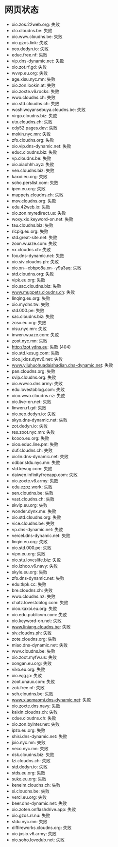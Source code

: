 # 网页状态
- xio.zos.22web.org: 失败
- clo.cloudns.be: 失败
- xio.wwv.cloudns.be: 失败
- xio.gzos.link: 失败
- xeo.dedyn.io: 失败
- educ.free.nf: 失败
- vip.dns-dynamic.net: 失败
- xio.zot.rf.gd: 失败
- wvvp.eu.org: 失败
- age.xisu.nyc.mn: 失败
- xio.zon.lookin.at: 失败
- xio.zoxte.v6.rocks: 失败
- wwo.cloudns.ch: 失败
- xio.std.cloudns.ch: 失败
- woshiwoyansebuya.cloudns.be: 失败
- virgo.cloudns.biz: 失败
- uto.cloudns.ch: 失败
- cdy52.pages.dev: 失败
- mokin.nyc.mn: 失败
- zfo.cloudns.org: 失败
- xio.vip.dns-dynamic.net: 失败
- educ.cloudns.biz: 失败
- vp.cloudns.be: 失败
- xio.xiaohhh.xyz: 失败
- ven.cloudns.biz: 失败
- kaxoi.eu.org: 失败
- soho.perslist.com: 失败
- ipen.eu.org: 失败
- muppets.cloudns.ch: 失败
- mov.cloudns.org: 失败
- edu.42web.io: 失败
- xio.zon.myredirect.us: 失败
- woxy.xio.keyword-on.net: 失败
- tau.cloudns.biz: 失败
- ricpig.eu.org: 失败
- std.great-site.net: 失败
- zoon.wuaze.com: 失败
- vx.cloudns.ch: 失败
- fox.dns-dynamic.net: 失败
- xio.siv.cloudns.ph: 失败
- xio.xn--ebbpo8a.xn--y9a3aq: 失败
- std.cloudns.org: 失败
- vipk.eu.org: 失败
- xio.sac.cloudns.biz: 失败
- www.muppets.cloudns.ch: 失败
- linqing.eu.org: 失败
- xio.mydns.tw: 失败
- std.000.pe: 失败
- sac.cloudns.biz: 失败
- zosx.eu.org: 失败
- xisu.nyc.mn: 失败
- inwen.wuaze.com: 失败
- zoot.nyc.mn: 失败
- http://zot.ydns.eu: 失败 (404)
- xio.std.kesug.com: 失败
- xioo.jxios.dynv6.net: 失败
- www.yiluhuohuadaishadian.dns-dynamic.net: 失败
- pan.cloudns.org: 失败
- svip.cloudns.org: 失败
- xio.wwvio.dns.army: 失败
- edu.lovestoblog.com: 失败
- xioo.wwo.cloudns.nz: 失败
- xio.live-on.net: 失败
- linwen.rf.gd: 失败
- xio.xeo.dedyn.io: 失败
- skyo.dns-dynamic.net: 失败
- zot.dedyn.io: 失败
- res.zoot.nyc.mn: 失败
- kcoco.eu.org: 失败
- xioo.educ.line.pm: 失败
- duf.cloudns.ch: 失败
- xiolin.dns-dynamic.net: 失败
- odbar.stdu.nyc.mn: 失败
- std.kesug.com: 失败
- daiwen.infinityfreeapp.com: 失败
- xio.zoxte.v6.army: 失败
- edu.ezpz.work: 失败
- sen.cloudns.be: 失败
- vast.cloudns.ch: 失败
- skvip.eu.org: 失败
- wonder.dynx.me: 失败
- xio.std.cloudns.org: 失败
- vice.cloudns.be: 失败
- vp.dns-dynamic.net: 失败
- vercel.dns-dynamic.net: 失败
- linqin.eu.org: 失败
- xio.std.000.pe: 失败
- vipn.eu.org: 失败
- xio.stu.loveslife.biz: 失败
- xio.lzhoo.v6.navy: 失败
- skyle.eu.org: 失败
- zfo.dns-dynamic.net: 失败
- edu.tkpk.cc: 失败
- bre.cloudns.ch: 失败
- wwo.cloudns.nz: 失败
- chatz.lovestoblog.com: 失败
- xioo.kaxoi.eu.org: 失败
- xio.edu.publicvm.com: 失败
- xio.keyword-on.net: 失败
- www.liniang.cloudns.be: 失败
- siv.cloudns.ph: 失败
- zote.cloudns.org: 失败
- miao.dns-dynamic.net: 失败
- wwv.cloudns.be: 失败
- xio.zoot.myfw.us: 失败
- xongan.eu.org: 失败
- viko.eu.org: 失败
- xio.wjg.jp: 失败
- zoot.unaux.com: 失败
- zok.free.nf: 失败
- sch.cloudns.be: 失败
- www.xiaomaomi.dns-dynamic.net: 失败
- xio.zoxte.dns.navy: 失败
- kaixin.cloudns.ch: 失败
- cdue.cloudns.ch: 失败
- xio.zon.byinter.net: 失败
- ipzo.eu.org: 失败
- shisi.dns-dynamic.net: 失败
- jxio.nyc.mn: 失败
- veco.nyc.mn: 失败
- dsk.cloudns.biz: 失败
- lzi.cloudns.ch: 失败
- std.dedyn.io: 失败
- stds.eu.org: 失败
- suke.eu.org: 失败
- kenelm.cloudns.ch: 失败
- si.cloudns.be: 失败
- vercl.eu.org: 失败
- beer.dns-dynamic.net: 失败
- xio.zoten.onflashdrive.app: 失败
- xio.gzos.rr.nu: 失败
- stdu.nyc.mn: 失败
- diffireworks.cloudns.org: 失败
- xio.jxsio.v6.army: 失败
- xio.soho.lovedub.net: 失败
